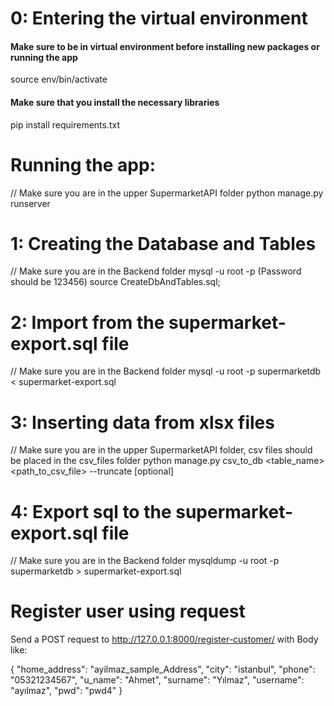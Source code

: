# 0: Entering the virtual environment 
#### Make sure to be in virtual environment before installing new packages or running the app
source env/bin/activate
#### Make sure that you install the necessary libraries 
pip install requirements.txt

# Running the app:
// Make sure you are in the upper SupermarketAPI folder
python manage.py runserver

# 1: Creating the Database and Tables
// Make sure you are in the Backend folder
mysql -u root -p
(Password should be 123456)
source CreateDbAndTables.sql;

# 2: Import from the supermarket-export.sql file
// Make sure you are in the Backend folder
mysql -u root -p supermarketdb < supermarket-export.sql

# 3: Inserting data from xlsx files
// Make sure you are in the upper SupermarketAPI folder, csv files should be placed in the csv_files folder
python manage.py csv_to_db <table_name> <path_to_csv_file> --truncate [optional]

# 4: Export sql to the supermarket-export.sql file
// Make sure you are in the Backend folder
mysqldump -u root -p supermarketdb > supermarket-export.sql

# Register user using request
Send a POST request to http://127.0.0.1:8000/register-customer/ with Body like:

{
    "home_address": "ayilmaz_sample_Address",
    "city": "istanbul",
    "phone": "05321234567",
    "u_name": "Ahmet",
    "surname": "Yılmaz",
    "username": "ayılmaz",
    "pwd": "pwd4"
}
